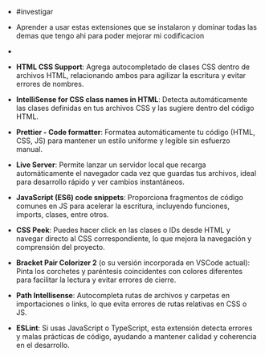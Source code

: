 - #investigar 
- Aprender a usar estas extensiones que se instalaron y dominar todas las demas que tengo ahi para poder mejorar mi codificacion
- 
- **HTML CSS Support**: Agrega autocompletado de clases CSS dentro de archivos HTML, relacionando ambos para agilizar la escritura y evitar errores de nombres.
    
- **IntelliSense for CSS class names in HTML**: Detecta automáticamente las clases definidas en tus archivos CSS y las sugiere dentro del código HTML.
    
- **Prettier - Code formatter**: Formatea automáticamente tu código (HTML, CSS, JS) para mantener un estilo uniforme y legible sin esfuerzo manual.
    
- **Live Server**: Permite lanzar un servidor local que recarga automáticamente el navegador cada vez que guardas tus archivos, ideal para desarrollo rápido y ver cambios instantáneos.
    
- **JavaScript (ES6) code snippets**: Proporciona fragmentos de código comunes en JS para acelerar la escritura, incluyendo funciones, imports, clases, entre otros.
    
- **CSS Peek**: Puedes hacer click en las clases o IDs desde HTML y navegar directo al CSS correspondiente, lo que mejora la navegación y comprensión del proyecto.
    
- **Bracket Pair Colorizer 2** (o su versión incorporada en VSCode actual): Pinta los corchetes y paréntesis coincidentes con colores diferentes para facilitar la lectura y evitar errores de cierre.
    
- **Path Intellisense**: Autocompleta rutas de archivos y carpetas en importaciones o links, lo que evita errores de rutas relativas en CSS o JS.
    
- **ESLint**: Si usas JavaScript o TypeScript, esta extensión detecta errores y malas prácticas de código, ayudando a mantener calidad y coherencia en el desarrollo.